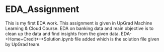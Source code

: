 # EDA_Assignment
This is my first EDA work. This assignment is given in UpGrad Machine Learning & Cloud Course.
EDA on banking data and main objective is to clean up the data and find insights from the given data.
EDA-+Home+Credit+-+Solution.ipynb file added which is the solution file given by UpGrad team.
